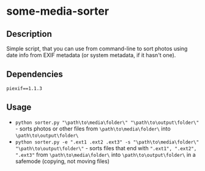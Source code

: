 # some-media-sorter
## Description
Simple script, that you can use from command-line to sort photos using date info from EXIF metadata (or system metadata, if it hasn't one).
## Dependencies
```piexif==1.1.3```
## Usage
- ```python sorter.py "\path\to\media\folder\" "\path\to\output\folder\"``` - sorts photos or other files from ```\path\to\media\folder\``` into ```\path\to\output\folder\```
- ``` python sorter.py -e ".ext1 .ext2 .ext3" -s "\path\to\media\folder\" "\path\to\output\folder\" ``` - sorts files that end with ```".ext1", ".ext2", ".ext3"``` from ```\path\to\media\folder\``` into ```\path\to\output\folder\``` in a safemode (copying, not moving files)
